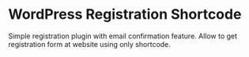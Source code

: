 # WordPress Registration Shortcode

Simple registration plugin with email confirmation feature. Allow to get registration form at website using only shortcode.